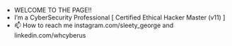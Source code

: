 - WELCOME TO THE PAGE!!
- I’m a CyberSecurity Professional [ Certified Ethical Hacker Master (v11) ]
- 📫 How to reach me instagram.com/sleety_george and linkedin.com/whcyberus


